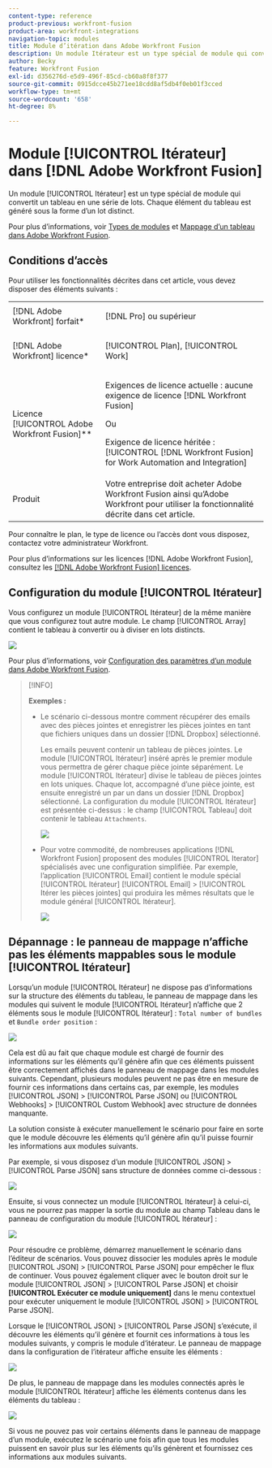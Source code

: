 ```yaml
---
content-type: reference
product-previous: workfront-fusion
product-area: workfront-integrations
navigation-topic: modules
title: Module d’itération dans Adobe Workfront Fusion
description: Un module Itérateur est un type spécial de module qui convertit un tableau en une série de lots. Chaque élément du tableau est généré sous la forme d’un lot distinct.
author: Becky
feature: Workfront Fusion
exl-id: d356276d-e5d9-496f-85cd-cb60a8f8f377
source-git-commit: 0915dcce45b271ee18cdd8af5db4f0eb01f3cced
workflow-type: tm+mt
source-wordcount: '658'
ht-degree: 8%

---
```


# Module [!UICONTROL Itérateur] dans [!DNL Adobe Workfront Fusion]

Un module [!UICONTROL Itérateur] est un type spécial de module qui convertit un tableau en une série de lots. Chaque élément du tableau est généré sous la forme d’un lot distinct.

Pour plus d’informations, voir [Types de modules](../../workfront-fusion/modules/module-types.md) et [Mappage d’un tableau dans Adobe Workfront Fusion](../../workfront-fusion/mapping/map-an-array.md).

## Conditions d’accès

Pour utiliser les fonctionnalités décrites dans cet article, vous devez disposer des éléments suivants :

<table style="table-layout:auto">
 <col> 
 <col> 
 <tbody> 
  <tr> 
    <td role="rowheader">[!DNL Adobe Workfront] forfait*</td> 
   <td> <p>[!DNL Pro] ou supérieur</p> </td> 
  </tr> 
  <tr data-mc-conditions=""> 
   <td role="rowheader">[!DNL Adobe Workfront] licence*</td> 
   <td> <p>[!UICONTROL Plan], [!UICONTROL Work]</p> </td> 
  </tr> 
  <tr> 
   <td role="rowheader">Licence [!UICONTROL Adobe Workfront Fusion]**</td> 
   <td>
   <p>Exigences de licence actuelle : aucune exigence de licence [!DNL Workfront Fusion]</p>
   <p>Ou</p>
   <p>Exigence de licence héritée : [!UICONTROL [!DNL Workfront Fusion] for Work Automation and Integration] </p>
   </td> 
  </tr> 
  <tr> 
   <td role="rowheader">Produit</td> 
   <td>Votre entreprise doit acheter Adobe Workfront Fusion ainsi qu’Adobe Workfront pour utiliser la fonctionnalité décrite dans cet article.</td> 
  </tr> 
 </tbody> 
</table>

Pour connaître le plan, le type de licence ou l’accès dont vous disposez, contactez votre administrateur Workfront.

Pour plus d’informations sur les licences [!DNL Adobe Workfront Fusion], consultez les [[!DNL Adobe Workfront Fusion] licences](../../workfront-fusion/get-started/license-automation-vs-integration.md).

## Configuration du module [!UICONTROL Itérateur]

Vous configurez un module [!UICONTROL Itérateur] de la même manière que vous configurez tout autre module. Le champ [!UICONTROL Array] contient le tableau à convertir ou à diviser en lots distincts.

![](assets/set-up-iterator-350x190.jpg)

Pour plus d’informations, voir [Configuration des paramètres d’un module dans Adobe Workfront Fusion](../../workfront-fusion/modules/configure-a-modules-settings.md).

>[!INFO]
>
>**Exemples :**
>
>* Le scénario ci-dessous montre comment récupérer des emails avec des pièces jointes et enregistrer les pièces jointes en tant que fichiers uniques dans un dossier [!DNL Dropbox] sélectionné.
>
>   Les emails peuvent contenir un tableau de pièces jointes. Le module [!UICONTROL Itérateur] inséré après le premier module vous permettra de gérer chaque pièce jointe séparément. Le module [!UICONTROL Itérateur] divise le tableau de pièces jointes en lots uniques. Chaque lot, accompagné d’une pièce jointe, est ensuite enregistré un par un dans un dossier [!DNL Dropbox] sélectionné. La configuration du module [!UICONTROL Itérateur] est présentée ci-dessus : le champ [!UICONTROL Tableau] doit contenir le tableau `Attachments`.
>
>   ![](assets/attachments-array-350x154.jpg)
>
>* Pour votre commodité, de nombreuses applications [!DNL Workfront Fusion] proposent des modules [!UICONTROL Iterator] spécialisés avec une configuration simplifiée. Par exemple, l’application [!UICONTROL Email] contient le module spécial [!UICONTROL Itérateur] [!UICONTROL Email] > [!UICONTROL Itérer les pièces jointes] qui produira les mêmes résultats que le module général [!UICONTROL Itérateur].
>
>   ![](assets/specialized-iterators-350x135.jpg)


## Dépannage : le panneau de mappage n’affiche pas les éléments mappables sous le module [!UICONTROL Itérateur]

Lorsqu’un module [!UICONTROL Itérateur] ne dispose pas d’informations sur la structure des éléments du tableau, le panneau de mappage dans les modules qui suivent le module [!UICONTROL Itérateur] n’affiche que 2 éléments sous le module [!UICONTROL Itérateur] : `Total number of bundles` et `Bundle order position` :

![](assets/mapping-panel-doesnt-display-350x147.png)

Cela est dû au fait que chaque module est chargé de fournir des informations sur les éléments qu’il génère afin que ces éléments puissent être correctement affichés dans le panneau de mappage dans les modules suivants. Cependant, plusieurs modules peuvent ne pas être en mesure de fournir ces informations dans certains cas, par exemple, les modules [!UICONTROL JSON] > [!UICONTROL Parse JSON] ou [!UICONTROL Webhooks] > [!UICONTROL Custom Webhook] avec structure de données manquante.

La solution consiste à exécuter manuellement le scénario pour faire en sorte que le module découvre les éléments qu’il génère afin qu’il puisse fournir les informations aux modules suivants.

Par exemple, si vous disposez d’un module [!UICONTROL JSON] > [!UICONTROL Parse JSON] sans structure de données comme ci-dessous :

![](assets/json-parse-json-350x285.png)

Ensuite, si vous connectez un module [!UICONTROL Itérateur] à celui-ci, vous ne pourrez pas mapper la sortie du module au champ Tableau dans le panneau de configuration du module [!UICONTROL Itérateur] :

![](assets/connect-iterator-module-350x146.png)

Pour résoudre ce problème, démarrez manuellement le scénario dans l’éditeur de scénarios. Vous pouvez dissocier les modules après le module [!UICONTROL JSON] > [!UICONTROL Parse JSON] pour empêcher le flux de continuer. Vous pouvez également cliquer avec le bouton droit sur le module [!UICONTROL JSON] > [!UICONTROL Parse JSON] et choisir **[!UICONTROL Exécuter ce module uniquement]** dans le menu contextuel pour exécuter uniquement le module [!UICONTROL JSON] > [!UICONTROL Parse JSON].

Lorsque le [!UICONTROL JSON] > [!UICONTROL Parse JSON] s’exécute, il découvre les éléments qu’il génère et fournit ces informations à tous les modules suivants, y compris le module d’itérateur. Le panneau de mappage dans la configuration de l’itérateur affiche ensuite les éléments :

![](assets/mapping-panel-displays-items-350x131.png)

De plus, le panneau de mappage dans les modules connectés après le module [!UICONTROL Itérateur] affiche les éléments contenus dans les éléments du tableau :

![](assets/items-contained-in-array-350x156.png)

Si vous ne pouvez pas voir certains éléments dans le panneau de mappage d’un module, exécutez le scénario une fois afin que tous les modules puissent en savoir plus sur les éléments qu’ils génèrent et fournissez ces informations aux modules suivants.
